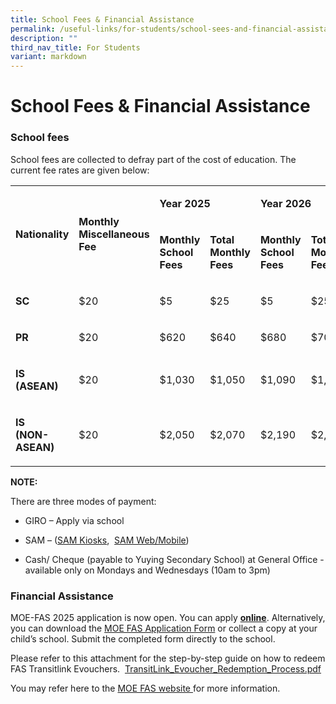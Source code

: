 ```yaml
---
title: School Fees & Financial Assistance
permalink: /useful-links/for-students/school-sees-and-financial-assistance/
description: ""
third_nav_title: For Students
variant: markdown
---
```

<h1>School Fees &amp; Financial Assistance</h1>
<h3>School fees</h3>
<p>School fees are collected to defray part of the cost of education. The
current fee rates are given below:</p>
<table style="minWidth: 150px">
<colgroup>
<col>
<col>
<col>
<col>
<col>
<col>
</colgroup>
<tbody>
<tr>
<td rowspan="2" colspan="1">
<p><strong>Nationality</strong>
</p>
</td>
<td rowspan="2" colspan="1">
<p><strong>Monthly Miscellaneous Fee</strong>
</p>
</td>
<td rowspan="1" colspan="2">
<p><strong>Year 2025</strong>
</p>
</td>
<td rowspan="1" colspan="2">
<p><strong>Year 2026</strong>
</p>
</td>
</tr>
<tr>
<td rowspan="1" colspan="1">
<p><strong>Monthly School Fees</strong>
</p>
</td>
<td rowspan="1" colspan="1">
<p><strong>Total Monthly Fees</strong>
</p>
</td>
<td rowspan="1" colspan="1">
<p><strong>Monthly School Fees</strong>
</p>
</td>
<td rowspan="1" colspan="1">
<p><strong>Total Monthly Fees</strong>
</p>
</td>
</tr>
<tr>
<td rowspan="1" colspan="1">
<p><strong>SC</strong>
</p>
</td>
<td rowspan="1" colspan="1">
<p>$20</p>
</td>
<td rowspan="1" colspan="1">
<p>$5</p>
</td>
<td rowspan="1" colspan="1">
<p>$25</p>
</td>
<td rowspan="1" colspan="1">
<p>$5</p>
</td>
<td rowspan="1" colspan="1">
<p>$25</p>
</td>
</tr>
<tr>
<td rowspan="1" colspan="1">
<p><strong>PR</strong>
</p>
</td>
<td rowspan="1" colspan="1">
<p>$20</p>
</td>
<td rowspan="1" colspan="1">
<p>$620</p>
</td>
<td rowspan="1" colspan="1">
<p>$640</p>
</td>
<td rowspan="1" colspan="1">
<p>$680</p>
</td>
<td rowspan="1" colspan="1">
<p>$700</p>
</td>
</tr>
<tr>
<td rowspan="1" colspan="1">
<p><strong>IS (ASEAN)</strong>
</p>
</td>
<td rowspan="1" colspan="1">
<p>$20</p>
</td>
<td rowspan="1" colspan="1">
<p>$1,030</p>
</td>
<td rowspan="1" colspan="1">
<p>$1,050</p>
</td>
<td rowspan="1" colspan="1">
<p>$1,090</p>
</td>
<td rowspan="1" colspan="1">
<p>$1,110</p>
</td>
</tr>
<tr>
<td rowspan="1" colspan="1">
<p><strong>IS<br>(NON-ASEAN)</strong>
</p>
</td>
<td rowspan="1" colspan="1">
<p>$20</p>
</td>
<td rowspan="1" colspan="1">
<p>$2,050</p>
</td>
<td rowspan="1" colspan="1">
<p>$2,070</p>
</td>
<td rowspan="1" colspan="1">
<p>$2,190</p>
</td>
<td rowspan="1" colspan="1">
<p>$2,210</p>
</td>
</tr>
</tbody>
</table>
<p><strong>NOTE:</strong>
</p>
<p>There are three modes of payment:</p>
<ul data-tight="true" class="tight">
<li>
<p>GIRO – Apply via school</p>
</li>
<li>
<p>SAM – (<a href="https://www.mysam.sg/public/pcontent.jsp?s=kiosk-locations" rel="noopener noreferrer nofollow" target="_blank">SAM Kiosks</a>,&nbsp;
<a href="https://www.mysam.sg/index.jsp" rel="noopener noreferrer nofollow" target="_blank">SAM Web/Mobile</a>)</p>
</li>
<li>
<p>Cash/ Cheque (payable to Yuying Secondary School) at General Office -
available only on Mondays and Wednesdays (10am to 3pm)</p>
</li>
</ul>
<h3>Financial Assistance</h3>
<p>MOE-FAS 2025 application is now open. You can apply&nbsp;<strong><a href="https://go.gov.sg/moe-efas" rel="noopener noreferrer nofollow" target="_blank">online</a></strong>.
Alternatively, you can download the <a href="/files/2024%20moe%20fas%20application%20form.pdf" rel="noopener noreferrer nofollow" target="_blank">MOE FAS Application Form</a> or
collect a copy at your child’s school. Submit the completed form directly
to the school.</p>
<p>Please refer to this attachment for the step-by-step guide on how to redeem
FAS Transitlink Evouchers.&nbsp; <a href="https://www.moe.gov.sg/-/media/images/news/press/meal_subsidies_redemption_guide.pdf?la=en&amp;hash=5D7DADF07A43E4DBBF2FF0AAF231B7EADBECDD94" rel="noopener noreferrer nofollow" target="_blank">TransitLink_Evoucher_Redemption_Process.pdf</a>
</p>
<p>You may refer here to the <a href="https://www.moe.gov.sg/financial-matters/financial-assistance" rel="noopener noreferrer nofollow" target="_blank">MOE FAS website </a>for
more information.</p>